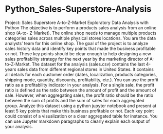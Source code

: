 # Python_Sales-Superstore-Analysis
Project: Sales Superstore A-to-Z-Market Exploratory Data
Analysis with Python
The objective is to perform a products sales analysis from an online shop (A-to-
Z-Market). The online shop needs to manage multiple products categories sales
across multiple physical stores locations.
You are the data analysts’ team for this online shop.
The goal of the project is to analyze sales history data and identify key points
that made the business profitable or not. These key points should be clear
enough to help designing a new sales profitability strategy for the next year by
the marketing director of A-to-Z-Market.
The dataset for the analysis (sales.csv) contains the last 4-years sales data from
different regional stores in United States. It contains all details for each customer
order (dates, localization, products categories, shipping mode, quantity,
discounts, profitability, etc.).
You can use the profit ratio as a profitability indicator in your analysis. For a single
sale, the profit ratio is defined as the ratio between the amount of profit and the
amount of sale. However, when aggregating sales, the profit ratio should be the
ratio between the sum of profits and the sum of sales for each aggregated group.
Analyze this dataset using a python jupyter notebook and present at least 5 key
points that make this business profitable or not. Each key point could consist of
a visualization or a clear aggregated table for instance. You can use Jupyter
markdown paragraphs to clearly explain each output of your analysis.
